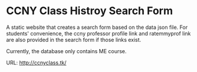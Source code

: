 # CCNY Class Histroy Search Form

  A static website that creates a search form based on the data json file. For students' convenience, the ccny professor profile link and ratemmyprof link are also provided in the search form if those links exist.

  Currently, the database only contains ME course.
  
  URL: http://ccnyclass.tk/

